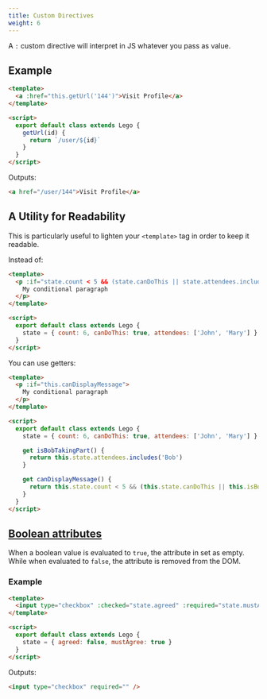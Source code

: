 ```yaml
---
title: Custom Directives
weight: 6
---
```


A `:` custom directive will interpret in JS whatever you pass as value.

## Example

```html
<template>
  <a :href="this.getUrl('144')">Visit Profile</a>
</template>

<script>
  export default class extends Lego {
    getUrl(id) {
      return `/user/${id}`
    }
  }
</script>
```

Outputs:

```html
<a href="/user/144">Visit Profile</a>
```

## A Utility for Readability

This is particularly useful to lighten your `<template>` tag in order to keep it readable.

Instead of:

```html
<template>
  <p :if="state.count < 5 && (state.canDoThis || state.attendees.includes('Bob'))">
    My conditional paragraph
  </p>
</template>

<script>
  export default class extends Lego {
    state = { count: 6, canDoThis: true, attendees: ['John', 'Mary'] }
  }
</script>
```

You can use getters:

```html
<template>
  <p :if="this.canDisplayMessage">
    My conditional paragraph
  </p>
</template>

<script>
  export default class extends Lego {
    state = { count: 6, canDoThis: true, attendees: ['John', 'Mary'] }

    get isBobTakingPart() {
      return this.state.attendees.includes('Bob')
    }

    get canDisplayMessage() {
      return this.state.count < 5 && (this.state.canDoThis || this.isBobTakingPart)
    }
  }
</script>
```

## [Boolean attributes](https://www.w3.org/TR/html5/infrastructure.html#sec-boolean-attributes)

When a boolean value is evaluated to `true`, the attribute in set as empty. While when evaluated to `false`, the attribute is removed from the DOM.

### Example

```html
<template>
  <input type="checkbox" :checked="state.agreed" :required="state.mustAgree" />
</template>

<script>
  export default class extends Lego {
    state = { agreed: false, mustAgree: true }
  }
</script>
```

Outputs:

```html
<input type="checkbox" required="" />
```
